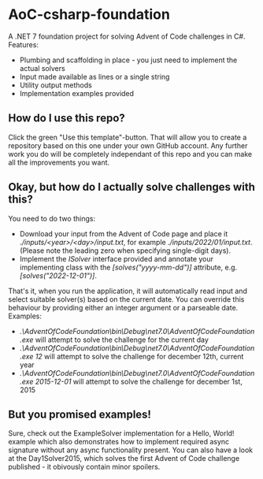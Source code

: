 # AoC-csharp-foundation
A .NET 7 foundation project for solving Advent of Code challenges in C#.
Features:
- Plumbing and scaffolding in place - you just need to implement the actual solvers
- Input made available as lines or a single string
- Utility output methods
- Implementation examples provided

## How do I use this repo?
Click the green "Use this template"-button. That will allow you to create a repository based on this one under your own GitHub account. Any further work you do will be completely independant of this repo and you can make all the improvements you want.

## Okay, but how do I actually solve challenges with this?
You need to do two things:
- Download your input from the Advent of Code page and place it *./inputs/\<year\>/\<day\>/input.txt*, for example *./inputs/2022/01/input.txt*. (Please note the leading zero when specifying single-digit days).
- Implement the *ISolver* interface provided and annotate your implementing class with the *[solves("yyyy-mm-dd")]* attribute, e.g. *[solves("2022-12-01")]*.

That's it, when you run the application, it will automatically read input and select suitable solver(s) based on the current date. You can override this behaviour by providing either an integer argument or a parseable date. Examples:
- *.\AdventOfCodeFoundation\bin\Debug\net7.0\AdventOfCodeFoundation.exe* will attempt to solve the challenge for the current day
- *.\AdventOfCodeFoundation\bin\Debug\net7.0\AdventOfCodeFoundation.exe 12* will attempt to solve the challenge for december 12th, current year
- *.\AdventOfCodeFoundation\bin\Debug\net7.0\AdventOfCodeFoundation.exe 2015-12-01* will attempt to solve the challenge for december 1st, 2015

## But you promised examples!
Sure, check out the ExampleSolver implementation for a Hello, World! example which also demonstrates how to implement required async signature without any async functionality present. You can also have a look at the Day1Solver2015, which solves the first Advent of Code challenge published - it obivously contain minor spoilers.
